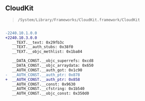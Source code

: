 ## CloudKit

> `/System/Library/Frameworks/CloudKit.framework/CloudKit`

```diff

-2240.10.1.0.0
+2240.10.3.0.0
   __TEXT.__text: 0x29fb3c
   __TEXT.__auth_stubs: 0x38f0
   __TEXT.__objc_methlist: 0x1ba84

   __DATA_CONST.__objc_superrefs: 0xcd8
   __DATA_CONST.__objc_arraydata: 0x650
   __AUTH_CONST.__auth_got: 0x1c90
-  __AUTH_CONST.__auth_ptr: 0x878
+  __AUTH_CONST.__auth_ptr: 0x858
   __AUTH_CONST.__const: 0x9630
   __AUTH_CONST.__cfstring: 0x1b540
   __AUTH_CONST.__objc_const: 0x350d0

```
